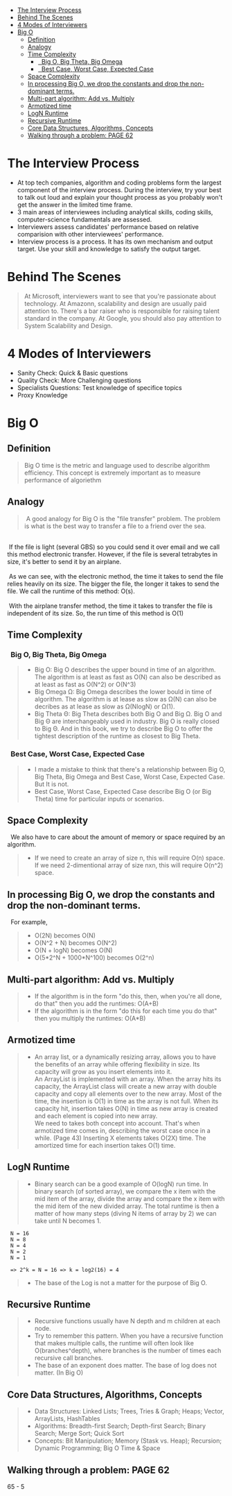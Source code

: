 - [The Interview Process](#the-interview-process)
- [Behind The Scenes](#behind-the-scenes)
- [4 Modes of Interviewers](#4-modes-of-interviewers)
- [Big O](#big-o)
  - [Definition](#definition)
  - [Analogy](#analogy)
  - [Time Complexity](#time-complexity)
    - [&nbsp; Big O, Big Theta, Big Omega](#-big-o-big-theta-big-omega)
    - [&nbsp;  Best Case, Worst Case, Expected Case](#--best-case-worst-case-expected-case)
  - [Space Complexity](#space-complexity)
  - [In processing Big O, we drop the constants and drop the non-dominant terms.](#in-processing-big-o-we-drop-the-constants-and-drop-the-non-dominant-terms)
  - [Multi-part algorithm: Add vs. Multiply](#multi-part-algorithm-add-vs-multiply)
  - [Armotized time](#armotized-time)
  - [LogN Runtime](#logn-runtime)
  - [Recursive Runtime](#recursive-runtime)
  - [Core Data Structures, Algorithms, Concepts](#core-data-structures-algorithms-concepts)
  - [Walking through a problem: PAGE 62](#walking-through-a-problem-page-62)


# The Interview Process

- At top tech companies, algorithm and coding problems form the largest component of the interview process. During the interview, try your best to talk out loud and explain your thought process as you probably won't get the answer in the limited time frame.
- 3 main areas of interviewees including analytical skills, coding skills, computer-science fundamentals are assessed.
- Interviewers assess candidates' performance based on relative comparision with other interviewees' performance.
- Interview process is a process. It has its own mechanism and output target. Use your skill and knowledge to satisfy the output target.

# Behind The Scenes

> At Microsoft, interviewers want to see that you're passionate about technology.
> At Amazonn, scalability and design are usually paid attention to. There's a bar raiser who is responsible for raising talent standard in the company.
> At Google, you should also pay attention to System Scalability and Design.


# 4 Modes of Interviewers

- Sanity Check: Quick & Basic questions
- Quality Check: More Challenging questions
- Specialists Questions: Test knowledge of specifice topics
- Proxy Knowledge


# Big O 

## Definition
> Big O time is the metric and language used to describe algorithm efficiency. This concept is extremely important as to measure performance of algoriethm

## Analogy
> &nbsp;A good analogy for Big O is the "file transfer" problem. The problem is what is the best way to transfer a file to a friend over the sea. <br>
 <br>
  &nbsp;If the file is light (several GBS) so you could send it over email and we call this method electronic transfer. However, if the file is several tetrabytes in size, it's better to send it by an airplane. <br>
  <br>
  &nbsp;As we can see, with the electronic method, the time it takes to send the file relies heavily on its size. The bigger the file, the longer it takes to send the file. We call the runtime of this method: O(s). <br>
  <br>
  &nbsp;With the airplane transfer method, the time it takes to transfer the file is independent of its size. So, the run time of this method is O(1) <br>

## Time Complexity

### &nbsp; Big O, Big Theta, Big Omega

> - Big O: Big O describes the upper bound in time of an algorithm. The algorithm is at least as fast as O(N) can also be described as at least as fast as O(N^2) or O(N^3)
> - Big Omega Ω: Big Omega describes the lower bould in time of algorithm. The algorithm is at lease as slow as Ω(N) can also be decribes as at lease as slow as Ω(NlogN) or Ω(1).
> - Big Theta Θ: Big Theta describes both Big O and Big Ω.
> Big O and Big Θ are interchangeably used in industry. Big O is really closed to Big Θ. And in this book, we try to describe Big O to offer the tightest description of the runtime as closest to Big Theta.

### &nbsp;  Best Case, Worst Case, Expected Case

> - I made a mistake to think that there's a relationship between Big O, Big Theta, Big Omega and Best Case, Worst Case, Expected Case. But It is not.
> - Best Case, Worst Case, Expected Case describe Big O (or Big Theta) time for particular inputs or scenarios.

## Space Complexity
&nbsp; We also have to care about the amount of memory or space required by an algorithm.

> - If we need to create an array of size n, this will require O(n) space. If we need 2-dimentional array of size nxn, this will require O(n^2) space.


## In processing Big O, we drop the constants and drop the non-dominant terms. 
&nbsp; For example,
> - O(2N) becomes O(N)
> - O(N^2 + N) becomes O(N^2)
> - O(N + logN) becomes O(N)
> - O(5\*2^N + 1000*N^100) becomes O(2^n)

## Multi-part algorithm: Add vs. Multiply
> - If the algorithm is in the form "do this, then, when you're all done, do that" then you add the runtimes: O(A+B)
> - If the algorithm is in the form "do this for each time you do that" then you multiply the runtimes: O(A*B)

## Armotized time
> - An array list, or a dynamically resizing array, allows you to have the benefits of an array while offering flexibility in size. Its capacity will grow as you insert elements into it. <br> An ArrayList is implemented with an array. When the array hits its capacity, the ArrayList class will create a new array with double capacity and copy all elements over to the new array. Most of the time, the insertion is O(1) in time as the array is not full. When its capacity hit, insertion takes O(N) in time as new array is created and each element is copied into new array. <br> We need to takes both concept into account. That's when armotized time comes in, describing the worst case once in a while. (Page 43) Inserting X elements takes O(2X) time. The amortized time for each insertion takes O(1) time.

## LogN Runtime
> - Binary search can be a good example of O(logN) run time. In binary search (of sorted array), we compare the x item with the mid item of the array, divide the array and compare the x item with the mid item of the new divided array. The total runtime is then a matter of how many steps (diving N items of array by 2) we can take until N becomes 1.

```
 N = 16
 N = 8
 N = 4
 N = 2
 N = 1

 => 2^k = N = 16 => k = log2(16) = 4
```
> - The base of the Log is not a matter for the purpose of Big O.

## Recursive Runtime
> - Recursive functions usually have N depth and m children at each node.
> - Try to remember this pattern. When you have a recursive function that makes multiple calls, the runtime will often look like O(branches^depth), where branches is the number of times each recursive call branches.
> - The base of an exponent does matter. The base of log does not matter. (In Big O)


## Core Data Structures, Algorithms, Concepts
> - Data Structures: Linked Lists; Trees, Tries & Graph; Heaps; Vector, ArrayLists, HashTables
> - Algorithms: Breadth-first Search; Depth-first Search; Binary Search; Merge Sort; Quick Sort
> - Concepts: Bit Manipulation; Memory (Stask vs. Heap); Recursion; Dynamic Programming; Big O Time & Space

## Walking through a problem: PAGE 62

65 - 5